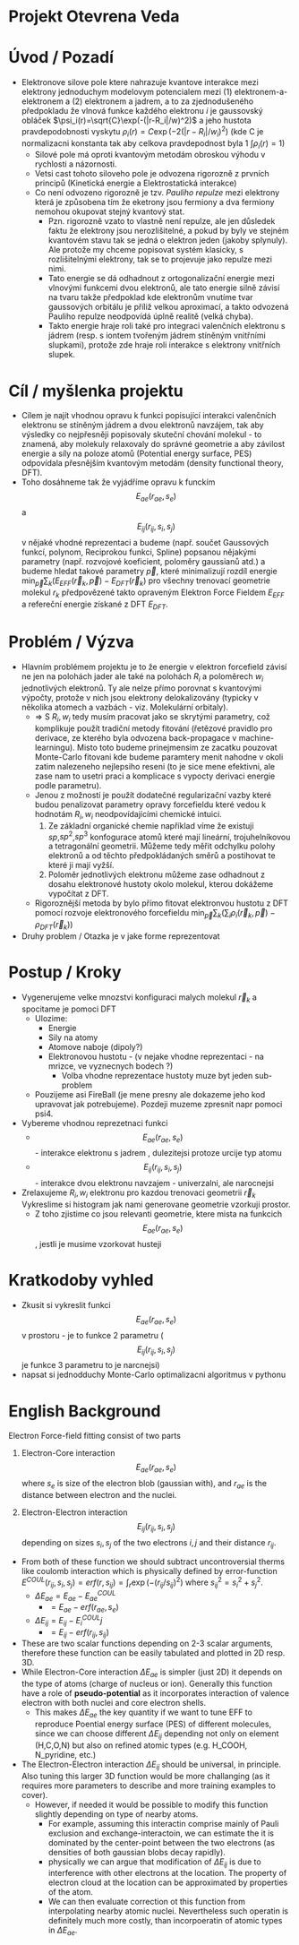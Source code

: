 

# Projekt Otevrena Veda

# Úvod / Pozadí

* Elektronove silove pole ktere nahrazuje kvantove interakce mezi elektrony jednoduchym modelovym potencialem mezi (1) elektronem-a-elektronem a (2) elektronem a jadrem, a to za zjednodušeného předpokladu že vlnová funkce každého elektronu $i$ je gaussovský obláček $\psi_i(r)=\sqrt{C}\exp(-(|r-R_i|/w)^2)$ a jeho hustota pravdepodobnosti vyskytu $\rho_i(r)=C\exp(-2(|r-R_i|/w_i)^2)$ (kde C je normalizacni konstanta tak aby celkova pravdepodnost  byla 1 $\int \rho_i(r)=1$) 
   * Silové pole má oproti kvantovým metodám obroskou výhodu v rychlosti a názornosti.
   * Vetsi cast tohoto siloveho pole je odvozena rigorozně z prvních principů (Kinetická energie a Elektrostatická interakce)
   * Co není odvozeno rigorozně je tzv. *Pauliho repulze* mezi elektrony která je způsobena tím že eketrony jsou fermiony a dva fermiony nemohou okupovat stejný kvantový stat. 
     * Pzn. rigorozně vzato to vlastně není repulze, ale jen důsledek faktu že elektrony jsou nerozlišitelné, a pokud by byly ve stejném kvantovém stavu tak se jedná o elektron jeden (jakoby splynuly). Ale protože my chceme popisovat systém klasicky, s rozlišitelnými elektrony, tak se to projevuje jako repulze mezi nimi.
     * Tato energie se dá odhadnout z ortogonalizační energie mezi vlnovými funkcemi dvou elektronů, ale tato energie silně závisí na tvaru takže předpoklad kde elektronům vnutíme tvar gaussových orbitálu je příliž velkou aproximací, a takto odvozená Pauliho repulze neodpovídá úplně realitě (velká chyba).
     * Takto energie hraje roli také pro integraci valenčních elektronu s jádrem (resp. s iontem tvořeným jádrem stíněným vnitřními slupkami), protože zde hraje roli interakce s elektrony vnitřních slupek. 

# Cíl / myšlenka projektu

 * Cílem je najít vhodnou opravu k funkci popisující interakci valenčních elektronu se stíněným jádrem a dvou elektronů navzájem, tak aby výsledky co nejpřesněji popisovaly skuteční chování molekul - to znamená, aby molekuly relaxovaly do správné geometrie a aby závilost energie a síly na poloze atomů (Potential energy surface, PES) odpovídala přesnějším kvantovým metodám (density functional theory, DFT). 
 * Toho dosáhneme tak že vyjádříme opravu k funckím $$E_{ae}(r_{ae},s_e)$$ a $$E_{ij}(r_{ij},s_i,s_j)$$ v nějaké vhodné reprezentaci a budeme 
(např. součet Gaussových funkcí, polynom, Reciprokou funkci, Spline) popsanou nějakými parametry (např. rozvojové koeficient, poloměry gaussianů atd.) a budeme hledat takové parametry $\vec p$, které minimalizují rozdíl energie $\min_{\vec p}\sum_k(E_{EFF}(\vec r_k,\vec p) - E_{DFT}(\vec r_k)$ pro všechny trenovací geometrie molekul $r_k$  předpovězené takto opraveným Elektron Force Fieldem $E_{EFF}$ a refereční energie získané z DFT $E_{DFT}$.

# Problém / Výzva

* Hlavním problémem projektu je to že energie v elektron forcefield závisí ne jen na polohách jader ale také na polohách $R_i$ a poloměrech $w_i$ jednotlivých elektronů. Ty ale nelze přímo porovnat s kvantovými výpočty, protože v nich jsou elektrony delokalizovány (typicky v několika atomech a vazbách - viz. Molekulární orbitaly). 
   * => S $R_i, w_i$ tedy musím pracovat jako se skrytými parametry, což komplikuje použít tradiční metody fitování (řetězové pravidlo pro derivace, ze kterého byla odvozena back-propagace v machine-learningu). Misto toto budeme prinejmensim ze zacatku pouzovat Monte-Carlo fitovani kde budeme paramtery menit nahodne v okoli zatim nalezeneho nejlepsiho reseni (to je sice mene efektivni, ale zase nam to usetri praci a komplicace s vypocty derivaci energie podle parametru).
   * Jenou z možností je použít dodatečné regularizační vazby které budou penalizovat parametry opravy forcefieldu které vedou k hodnotám $R_i, w_i$ neodpovídajícími chemické intuici. 
     1. Ze základní organické chemie například víme že existuji $sp$,$sp^2$,$sp^3$ konfogurace atomů které mají lineární, trojuhelníkovou a tetragonální geometrii. Můžeme tedy měřit odchylku polohy elektronů a od těchto předpokládaných směrů a postihovat te které ji mají vyžší.  
     2. Poloměr jednotlivých elektronu můžeme zase odhadnout z dosahu elektronové hustoty okolo molekul, kterou dokážeme vypočítat z DFT.
   * Rigoroznější metoda by bylo přímo fitovat elektronvou hustotu z DFT pomocí rozvoje elektronového forcefieldu  $\min_{\vec p}\sum_k( \sum_i \rho_i(\vec r_k,\vec p) - \rho_{DFT}(\vec r_k))$
* Druhy problem / Otazka je v jake forme reprezentovat

# Postup / Kroky

* Vygenerujeme velke mnozstvi konfiguraci malych molekul $\vec r_k$ a spocitame je pomoci DFT
   * Ulozime: 
      * Energie
      * Sily na atomy
      * Atomove naboje (dipoly?)
      * Elektronovou hustotu - (v nejake vhodne reprezentaci - na mrizce, ve vyznecnych bodech ?)
          * Volba vhodne reprezentace hustoty muze byt jeden sub-problem
   * Pouzijeme asi FireBall (je mene presny ale dokazeme jeho kod upravovat jak potrebujeme). Pozdeji muzeme zpresnit napr pomoci psi4.
* Vybereme vhodnou reprezetnaci funkci 
   * $$E_{ae}(r_{ae},s_e)$$ - interakce elektronu s jadrem , dulezitejsi protoze urcije typ atomu
   * $$E_{ij}(r_{ij},s_i,s_j)$$ - interakce dvou elektronu navzajem - univerzalni, ale narocnejsi
* Zrelaxujeme $R_i, w_i$ elektronu pro kazdou trenovaci geometrii $\vec r_k$ Vykreslime si histogram jak nami generovane geometrie vzorkuji prostor.
   * Z toho zjistime co jsou relevanti geometrie, ktere mista na funkcich $$E_{ae}(r_{ae},s_e)$$, jestli je musime vzorkovat husteji
    
# Kratkodoby vyhled

* Zkusit si vykreslit funkci $$E_{ae}(r_{ae},s_e)$$ v prostoru - je to funkce 2 parametru ($$E_{ij}(r_{ij},s_i,s_j)$$ je funkce 3 parametru to je narcnejsi)
* napsat si jednodduchy Monte-Carlo optimalizacni algoritmus v pythonu



     
# English Background

Electron Force-field fitting consist of two parts

1. Electron-Core interaction $$E_{ae}(r_{ae},s_e)$$ where $s_e$ is size of the electron blob (gaussian with), and $r_{ae}$ is the distance between electron and the nuclei.

2. Electron-Electron interaction $$E_{ij}(r_{ij},s_i,s_j)$$ depending on sizes $s_i,s_j$ of the two electrons $i,j$ and their distance $r_{ij}$. 

* From both of these function we should subtract uncontroversial therms like coulomb interaction which is physically defined by error-function $E^{COUL}(r_{ij},s_i,s_j) = erf(r,s_{ij})= \int_r \exp(-(r_{ij}/s_{ij})^2)$ where $s^2_{ij}=s_i^2+s_j^2$.
   * $\Delta E_{ae}=E_{ae} - E^{COUL}_{ae}$
      * $=E_{ae} - erf(r_{ae}, s_{e})$
   * $\Delta E_{ij}=E_{ij}-E^{COUL}_ij$ 
     * $=E_{ij}-erf(r_{ij},s_{ij})$
* These are two scalar functions depending on 2-3 scalar arguments, therefore these function can be easily tabulated and plotted in 2D resp. 3D.
* While Electron-Core interaction $\Delta E_{ae}$ is simpler (just 2D) it depends on the type of atoms (charge of nucleus or ion). Generally this function have a role of **pseudo-potential** as it incorporates interaction of valence electron with both nuclei and core electron shells.
   * This makes $\Delta E_{ae}$ the key quantity if we want to tune EFF to reproduce Poential energy surface (PES) of different molecules, since we can choose different $\Delta E_{ij}$ depending not only on element (H,C,O,N) but also on refined atomic types (e.g. H_COOH, N_pyridine, etc.)
* The Electron-Electron interaction $\Delta E_{ij}$ should be universal, in principle. Also tuning this larger 3D function would be more challanging (as it requires more parameters to describe and more training examples to cover). 
   * However, if needed it would be possible to modify this function slightly depending on type of nearby atoms.
      * For example, assuming this interactin comprise mainly of Pauli exclusion and exchange-interactoin, we can estimate the it is dominated by the center-point between the two electrons (as densities of both gaussian blobs decay rapidly). 
      * physically we can argue that modification of $\Delta E_{ij}$ is due to interference with other electrons at the location. The property of electron cloud at the location can be approximated by properties of the atom.
      * We can then evaluate correction ot this function from interpolating nearby atomic nuclei. Nevertheless such operatin is definitely much more costly, than incorpoeratin of atomic types in $\Delta E_{ae}$.   